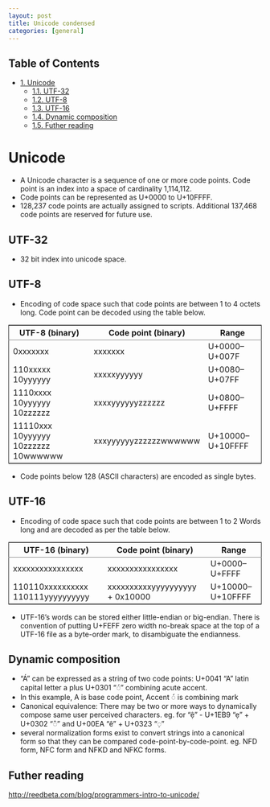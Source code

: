 ```yaml
---
layout: post
title: Unicode condensed
categories: [general]
---
```

<div id="table-of-contents">
<h2>Table of Contents</h2>
<div id="text-table-of-contents">
<ul>
<li><a href="#sec-1">1. Unicode</a>
<ul>
<li><a href="#sec-1-1">1.1. UTF-32</a></li>
<li><a href="#sec-1-2">1.2. UTF-8</a></li>
<li><a href="#sec-1-3">1.3. UTF-16</a></li>
<li><a href="#sec-1-4">1.4. Dynamic composition</a></li>
<li><a href="#sec-1-5">1.5. Futher reading</a></li>
</ul>
</li>
</ul>
</div>
</div>

# Unicode<a id="sec-1" name="sec-1"></a>

-   A Unicode character is a sequence of one or more code points. Code point is an index into a space of cardinality 1,114,112.
-   Code points can be represented as U+0000 to U+10FFFF.
-   128,237 code points are actually assigned to scripts. Additional 137,468 code points are reserved for future use.

## UTF-32<a id="sec-1-1" name="sec-1-1"></a>

-   32 bit index into unicode space.

## UTF-8<a id="sec-1-2" name="sec-1-2"></a>

-   Encoding of code space such that code points are between 1 to 4 octets long. Code point can be decoded using the table below.

<table border="2" cellspacing="0" cellpadding="6" rules="groups" frame="hsides">


<colgroup>
<col  class="left" />

<col  class="left" />

<col  class="left" />
</colgroup>
<thead>
<tr>
<th scope="col" class="left">UTF-8 (binary)</th>
<th scope="col" class="left">Code point (binary)</th>
<th scope="col" class="left">Range</th>
</tr>
</thead>

<tbody>
<tr>
<td class="left">0xxxxxxx</td>
<td class="left">xxxxxxx</td>
<td class="left">U+0000–U+007F</td>
</tr>


<tr>
<td class="left">110xxxxx 10yyyyyy</td>
<td class="left">xxxxxyyyyyy</td>
<td class="left">U+0080–U+07FF</td>
</tr>


<tr>
<td class="left">1110xxxx 10yyyyyy   10zzzzzz</td>
<td class="left">xxxxyyyyyyzzzzzz</td>
<td class="left">U+0800–U+FFFF</td>
</tr>


<tr>
<td class="left">11110xxx 10yyyyyy 10zzzzzz 10wwwwww</td>
<td class="left">xxxyyyyyyzzzzzzwwwwww</td>
<td class="left">U+10000–U+10FFFF</td>
</tr>
</tbody>
</table>

-   Code points below 128 (ASCII characters) are encoded as single bytes.

## UTF-16<a id="sec-1-3" name="sec-1-3"></a>

-   Encoding of code space such that code points are between 1 to 2 Words long and are decoded as per the table below.

<table border="20" cellspacing="20" cellpadding="20" rules="groups" frame="hsides">


<colgroup>
<col  class="left" />

<col  class="left" />

<col  class="left" />
</colgroup>
<thead>
<tr>
<th scope="col" class="left">UTF-16 (binary)</th>
<th scope="col" class="left">Code point (binary)</th>
<th scope="col" class="left">Range</th>
</tr>
</thead>

<tbody>
<tr>
<td class="left">xxxxxxxxxxxxxxxx</td>
<td class="left">xxxxxxxxxxxxxxxx</td>
<td class="left">U+0000–U+FFFF</td>
</tr>


<tr>
<td class="left">110110xxxxxxxxxx 110111yyyyyyyyyy</td>
<td class="left">xxxxxxxxxxyyyyyyyyyy + 0x10000</td>
<td class="left">U+10000–U+10FFFF</td>
</tr>
</tbody>
</table>

-   UTF-16’s words can be stored either little-endian or big-endian. There is convention of putting U+FEFF zero width no-break space at the top of a UTF-16 file as a byte-order mark, to disambiguate the endianness.

## Dynamic composition<a id="sec-1-4" name="sec-1-4"></a>

-   “Á” can be expressed as a string of two code points: U+0041 “A” latin capital letter a plus U+0301 “◌́” combining acute accent.
-   In this example, A is base code point, Accent ◌́ is combining mark
-   Canonical equivalence: There may be two or more ways to dynamically compose same user perceived characters. eg. for “ệ” - U+1EB9 “ẹ” + U+0302 “◌̂” and U+00EA “ê” + U+0323 “◌̣”
-   several normalization forms exist to convert strings into a canonical form so that they can be compared code-point-by-code-point. eg. NFD form, NFC form and NFKD and NFKC forms.

## Futher reading<a id="sec-1-5" name="sec-1-5"></a>

<http://reedbeta.com/blog/programmers-intro-to-unicode/>
